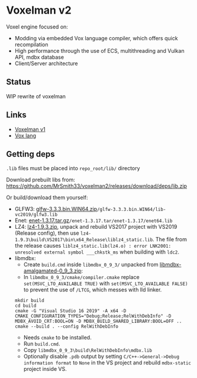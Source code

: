 # Voxelman v2

Voxel engine focused on:
- Modding via embedded Vox language compiler, which offers quick recompilation
- High performance through the use of ECS, multithreading and Vulkan API, mdbx database
- Client/Server architecture

## Status

WIP rewrite of voxelman

## Links

* [Voxelman v1](https://github.com/MrSmith33/voxelman)
* [Vox lang](https://github.com/MrSmith33/vox)

## Getting deps

`.lib` files must be placed into `repo_root/lib/` directory

Download prebuilt libs from: https://github.com/MrSmith33/voxelman2/releases/download/deps/lib.zip

Or build/download them yourself:

* GLFW3: [glfw-3.3.3.bin.WIN64.zip](https://github.com/glfw/glfw/releases/download/3.3.3/glfw-3.3.3.bin.WIN64.zip)`/glfw-3.3.3.bin.WIN64/lib-vc2019/glfw3.lib`
* Enet: [enet-1.3.17.tar.gz](http://enet.bespin.org/download/enet-1.3.17.tar.gz)`/enet-1.3.17.tar/enet-1.3.17/enet64.lib`
* LZ4: [lz4-1.9.3.zip](https://github.com/lz4/lz4/releases/download/v1.9.3/lz4_win64_v1_9_3.zip), unpack and rebuild VS2017 project with VS2019 (Release config), then use `lz4-1.9.3\build\VS2017\bin\x64_Release\liblz4_static.lib`. The file from the release causes `liblz4_static.lib(lz4.o) : error LNK2001: unresolved external symbol ___chkstk_ms` when building with `ldc2`.
* libmdbx:
   * Create `build.cmd` inside `libmdbx_0_9_3/` unpacked from [libmdbx-amalgamated-0_9_3.zip](https://github.com/erthink/libmdbx/releases/download/v0.9.3/libmdbx-amalgamated-0_9_3.zip):
   * In `libmdbx_0_9_3/cmake/compiler.cmake` replace `set(MSVC_LTO_AVAILABLE TRUE)` with `set(MSVC_LTO_AVAILABLE FALSE)` to prevent the use of `/LTCG`, which messes with lld linker.
   ```batch
   mkdir build
   cd build
   cmake -G "Visual Studio 16 2019" -A x64 -D CMAKE_CONFIGURATION_TYPES="Debug;Release;RelWithDebInfo" -D MDBX_AVOID_CRT:BOOL=ON -D MDBX_BUILD_SHARED_LIBRARY:BOOL=OFF ..
   cmake --build . --config RelWithDebInfo
   ```
   * Needs `cmake` to be installed.
   * Run `build.cmd`.
   * Copy `libmdbx_0_9_3\build\RelWithDebInfo\mdbx.lib`
   * Optionally disable `.pdb` output by setting `C/C++->General->Debug information format` to `None` in the VS project and rebuild `mdbx-static` project inside VS.

